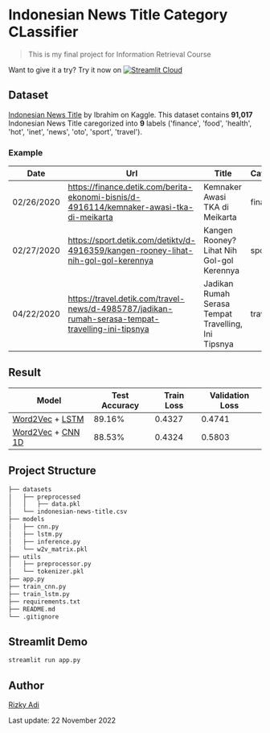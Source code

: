 # Indonesian News Title Category CLassifier
> This is my final project for Information Retrieval Course

Want to give it a try? Try it now on [![Streamlit Cloud](https://static.streamlit.io/badges/streamlit_badge_black_white.svg)](https://indonesian-news-title-category-classifier.streamlit.app/)

## Dataset
[Indonesian News Title](https://www.kaggle.com/datasets/ibamibrahim/indonesian-news-title) by Ibrahim on Kaggle. This dataset contains **91,017** Indonesian News Title caregorized into **9** labels ('finance', 'food', 'health', 'hot', 'inet', 'news', 'oto', 'sport', 'travel').

### Example
| Date  | Url | Title | Category |
| --- | --- | --- | --- |
| 02/26/2020  | https://finance.detik.com/berita-ekonomi-bisnis/d-4916114/kemnaker-awasi-tka-di-meikarta  | Kemnaker Awasi TKA di Meikarta  | finance  |
| 02/27/2020  | https://sport.detik.com/detiktv/d-4916359/kangen-rooney-lihat-nih-gol-gol-kerennya  | Kangen Rooney? Lihat Nih Gol-gol Kerennya  | sport |
| 04/22/2020  | https://travel.detik.com/travel-news/d-4985787/jadikan-rumah-serasa-tempat-travelling-ini-tipsnya  | Jadikan Rumah Serasa Tempat Travelling, Ini Tipsnya  | travel  |

## Result
| Model  | Test Accuracy | Train Loss | Validation Loss |
| --- | --- | --- | --- |
| [Word2Vec](https://radimrehurek.com/gensim/models/word2vec.html) + [LSTM](https://pytorch.org/docs/stable/generated/torch.nn.LSTM.html) | 89.16% | 0.4327 | 0.4741 |
| [Word2Vec](https://radimrehurek.com/gensim/models/word2vec.html) + [CNN 1D](https://pytorch.org/docs/stable/generated/torch.nn.Conv1d.html) | 88.53% | 0.4324 | 0.5803 |

## Project Structure
```bash
├── datasets
│   ├── preprocessed
│   │   ├── data.pkl
│   └── indonesian-news-title.csv
├── models
│   ├── cnn.py
│   ├── lstm.py
│   ├── inference.py
│   └── w2v_matrix.pkl
├── utils
│   ├── preprocessor.py
│   └── tokenizer.pkl
├── app.py
├── train_cnn.py
├── train_lstm.py
├── requirements.txt
├── README.md
└── .gitignore
```

## Streamlit Demo
```bash
streamlit run app.py
```

## Author
[Rizky Adi](https://www.linkedin.com/in/rizky-adi-7b008920b/)


Last update: 22 November 2022

